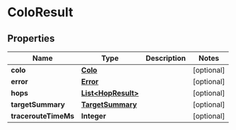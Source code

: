 # ColoResult

## Properties
Name | Type | Description | Notes
------------ | ------------- | ------------- | -------------
**colo** | [**Colo**](Colo.md) |  |  [optional]
**error** | [**Error**](Error.md) |  |  [optional]
**hops** | [**List&lt;HopResult&gt;**](HopResult.md) |  |  [optional]
**targetSummary** | [**TargetSummary**](TargetSummary.md) |  |  [optional]
**tracerouteTimeMs** | **Integer** |  |  [optional]
